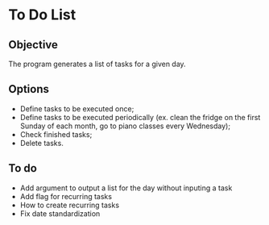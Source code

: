 # To Do List
## Objective
The program generates a list of tasks for a given day.
## Options
- Define tasks to be executed once;
- Define tasks to be executed periodically (ex. clean the fridge on the first Sunday of each month, go to piano classes every Wednesday);
- Check finished tasks;
- Delete tasks.
## To do
- Add argument to output a list for the day without inputing a task
- Add flag for recurring tasks
- How to create recurring tasks
- Fix date standardization
